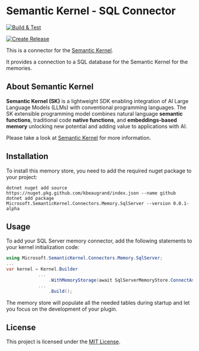 # Semantic Kernel - SQL Connector

[![Build & Test](https://github.com/kbeaugrand/Microsoft.SemanticKernel.Connectors.Memory.SqlServer/actions/workflows/build_test.yml/badge.svg)](https://github.com/kbeaugrand/Microsoft.SemanticKernel.Connectors.Memory.SqlServer/actions/workflows/build_test.yml)

[![Create Release](https://github.com/kbeaugrand/Microsoft.SemanticKernel.Connectors.Memory.SqlServer/actions/workflows/publish.yml/badge.svg)](https://github.com/kbeaugrand/Microsoft.SemanticKernel.Connectors.Memory.SqlServer/actions/workflows/publish.yml)

This is a connector for the [Semantic Kernel](https://aka.ms/semantic-kernel).

It provides a connection to a SQL database for the Semantic Kernel for the memories.

## About Semantic Kernel

**Semantic Kernel (SK)** is a lightweight SDK enabling integration of AI Large
Language Models (LLMs) with conventional programming languages. The SK
extensible programming model combines natural language **semantic functions**,
traditional code **native functions**, and **embeddings-based memory** unlocking
new potential and adding value to applications with AI.

Please take a look at [Semantic Kernel](https://aka.ms/semantic-kernel) for more information.

## Installation

To install this memory store, you need to add the required nuget package to your project:

```dotnetcli
dotnet nuget add source https://nuget.pkg.github.com/kbeaugrand/index.json --name github
dotnet add package Microsoft.SemanticKernel.Connectors.Memory.SqlServer --version 0.0.1-alpha
```

## Usage

To add your SQL Server memory connector, add the following statements to your kernel initialization code:

```csharp
using Microsoft.SemanticKernel.Connectors.Memory.SqlServer;
...
var kernel = Kernel.Builder
            ...
                .WithMemoryStorage(await SqlServerMemoryStore.ConnectAsync(connectionString: "Server=.;Database=SK;Trusted_Connection=True;"))
            ...
                .Build();
```

The memory store will populate all the needed tables during startup and let you focus on the development of your plugin.

## License

This project is licensed under the [MIT License](LICENSE).
